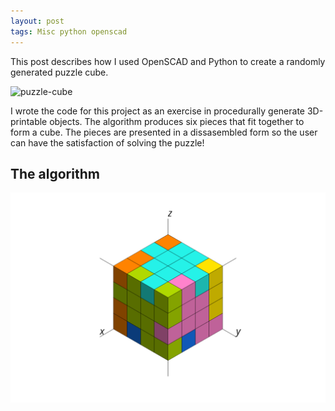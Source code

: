 ```yaml
---
layout: post
tags: Misc python openscad
---
```


This post describes how I used OpenSCAD and Python to create a randomly generated puzzle cube.

![puzzle-cube](https://i.imgur.com/PfvlCmF.png)

I wrote the code for this project as an exercise in procedurally generate 3D-printable objects. The algorithm produces six pieces that fit together to form a cube. The pieces are presented in a dissasembled form so the user can have the satisfaction of solving the puzzle!

## The algorithm

![puzzle-cube-001](/img/puzzle-cube-001.png)
